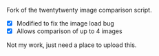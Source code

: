 Fork of the twentytwenty image comparison script.

- [x] Modified to fix the image load bug
- [x] Allows comparison of up to 4 images

Not my work, just need a place to upload this.
